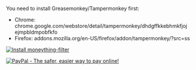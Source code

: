 You need to install Greasemonkey/Tampermonkey first:
* Chrome: chrome.google.com/webstore/detail/tampermonkey/dhdgffkkebhmkfjojejmpbldmpobfkfo
* Firefox: addons.mozilla.org/en-US/firefox/addon/tampermonkey/?src=ss

[![Install moneything-filter](.)](../../../../raw/master/scripts/moneything/moneything-filter.user.js)

[![PayPal - The safer, easier way to pay online!](https://www.paypalobjects.com/en_US/i/btn/btn_donate_SM.gif "PayPal - The safer, easier way to pay online!")](https://goo.gl/NYyPp3)

